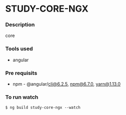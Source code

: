 # STUDY-CORE-NGX

### Description
core


### Tools used
* angular

### Pre requisits
* npm - @angular/cli@6.2.5, npm@6.7.0, yarn@1.13.0

### To run watch
`$ ng build study-core-ngx --watch`

